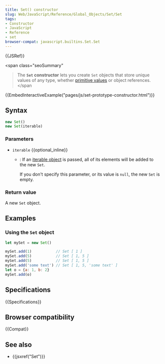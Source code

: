 ```yaml
---
title: Set() constructor
slug: Web/JavaScript/Reference/Global_Objects/Set/Set
tags:
- Constructor
- JavaScript
- Reference
- set
browser-compat: javascript.builtins.Set.Set
---
```

{{JSRef}}

<span class="seoSummary"

> The <strong><code>Set</code> constructor</strong> lets you create
> <code>Set</code> objects that store unique values of any type, whether
> <a href="/en-US/docs/Glossary/Primitive">primitive values</a> or object
> references.</span

{{EmbedInteractiveExample("pages/js/set-prototype-constructor.html")}}

## Syntax

```js
new Set()
new Set(iterable)
```

### Parameters

- `iterable` {{optional_inline}}

  - : If an
    [iterable object](/en-US/docs/Web/JavaScript/Reference/Statements/for...of)
    is passed, all of its elements will be added to the new `Set`.

    If you don't specify this parameter, or its value is `null`, the new `Set`
    is empty.

### Return value

A new `Set` object.

## Examples

### Using the `Set` object

```js
let mySet = new Set()

mySet.add(1)           // Set [ 1 ]
mySet.add(5)           // Set [ 1, 5 ]
mySet.add(5)           // Set [ 1, 5 ]
mySet.add('some text') // Set [ 1, 5, 'some text' ]
let o = {a: 1, b: 2}
mySet.add(o)
```

## Specifications

{{Specifications}}

## Browser compatibility

{{Compat}}

## See also

- {{jsxref("Set")}}
